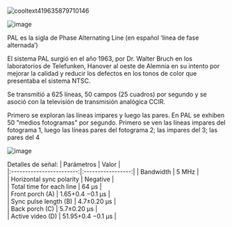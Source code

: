 ![cooltext419635879710146](https://user-images.githubusercontent.com/95386762/191142984-b31f123a-0eaa-4adc-8125-64ae467b5851.gif)

![image](https://user-images.githubusercontent.com/95386762/191141610-b407f3df-c6cf-4053-a852-12940870c532.png)

PAL es la sigla de Phase Alternating Line (en español ‘línea de fase alternada’)

El sistema PAL surgió en el año 1963, por Dr. Walter Bruch en los laboratorios de Telefunken, Hanover al oeste de Alemnia en su intento por mejorar la calidad y reducir los defectos en los tonos de color que presentaba el sistema NTSC.

Se transmitió a 625 líneas, 50 campos (25 cuadros) por segundo y se asoció con la televisión de transmisión analógica CCIR.

Primero se exploran las líneas impares y luego las pares. En PAL se exhiben 50 "medios fotogramas" por segundo. Primero se ven las líneas impares del fotograma 1, luego las líneas pares del fotograma 2; las impares del 3; las pares del 4

![image](https://user-images.githubusercontent.com/95386762/191141718-b0297466-d272-4b4c-ad63-92bec025a0d2.png)

Detalles de señal:
|         Parámetros        |       Valor       |   
|:------------------------:|:-----------------:|
| Bandwidth                | 5 MHz             |  
| Horizontal sync polarity | Negative          |  
| Total time for each line | 64 μs             |  
| Front porch (A)          | 1.65+0.4 −0.1 μs  |   
| Sync pulse length (B)    | 4.7±0.20 μs       |   
| Back porch (C)           | 5.7±0.20 μs       |  
| Active video (D)         | 51.95+0.4 −0.1 μs |   

